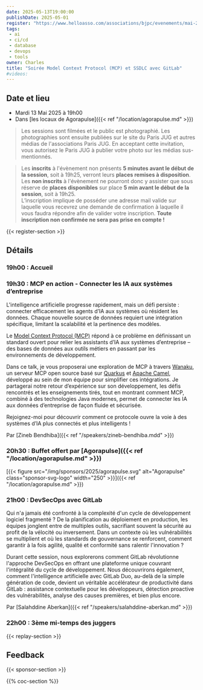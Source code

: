 ```yaml
---
date: 2025-05-13T19:00:00
publishDate: 2025-05-01
register: "https://www.helloasso.com/associations/bjpc/evenements/mai-2025"
tags:
 - ai
 - ci/cd
 - database
 - devops
 - tools
owner: Charles
title: "Soirée Model Context Protocol (MCP) et SSDLC avec GitLab"
#videos:
---
```


## Date et lieu

* Mardi 13 Mai 2025 à 19h00
* Dans [les locaux de Agorapulse]({{< ref "/location/agorapulse.md" >}})

> Les sessions sont filmées et le public est photographié.
Les photographies sont ensuite publiées sur le site du Paris JUG et autres médias de l'associations Paris JUG.
En acceptant cette invitation, vous autorisez le Paris JUG à publier votre photo sur les médias sus-mentionnés.

> Les **inscrits** à l'évènement non présents **5 minutes avant le début de la session**, soit à 19h25, verront leurs **places remises à disposition**.  
Les **non inscrits** à l'évènement ne pourront donc y assister que sous réserve de **places disponibles** sur place **5 min avant le début de la session**, soit à 19h25.  
L’inscription implique de posséder une adresse mail valide sur laquelle vous recevrez une demande de confirmation à laquelle il vous faudra répondre afin de valider votre inscription.
**Toute inscription non confirmée ne sera pas prise en compte !**

{{< register-section >}}

## Détails

### 19h00 : Accueil

### 19h30 : MCP en action - Connecter les IA aux systèmes d’entreprise

L'intelligence artificielle progresse rapidement, mais un défi persiste : connecter efficacement les agents d’IA aux systèmes où résident les données.
Chaque nouvelle source de données requiert une intégration spécifique, limitant la scalabilité et la pertinence des modèles.

Le [Model Context Protocol (MCP)](https://docs.anthropic.com/en/docs/agents-and-tools/mcp) répond à ce problème en définissant un standard ouvert pour relier les assistants d’IA aux systèmes d’entreprise – des bases de données aux outils métiers en passant par les environnements de développement.

Dans ce talk, je vous proposerai une exploration de MCP à travers [Wanaku](https://www.wanaku.ai/), un serveur MCP open source basé sur [Quarkus](https://quarkus.io/) et [Apache Camel](https://camel.apache.org/), développé au sein de mon équipe pour simplifier ces intégrations.
Je partagerai notre retour d’expérience sur son développement, les défis rencontrés et les enseignements tirés, tout en montrant comment MCP, combiné à des technologies Java modernes, permet de connecter les IA aux données d’entreprise de façon fluide et sécurisée.

Rejoignez-moi pour découvrir comment ce protocole ouvre la voie à des systèmes d’IA plus connectés et plus intelligents !

Par [Zineb Bendhiba]({{< ref "/speakers/zineb-bendhiba.mdd" >}})


### 20h30 : Buffet offert par [Agorapulse]({{< ref "/location/agorapulse.md" >}})

[{{< figure src="/img/sponsors/2025/agorapulse.svg" alt="Agorapulse" class="sponsor-svg-logo" width="250" >}}]({{< ref "/location/agorapulse.md" >}}) 

### 21h00 : DevSecOps avec GitLab

Qui n'a jamais été confronté à la complexité d'un cycle de développement logiciel fragmenté ?
De la planification au déploiement en production, les équipes jonglent entre de multiples outils, sacrifiant souvent la sécurité au profit de la vélocité ou inversement.
Dans un contexte où les vulnérabilités se multiplient et où les standards de gouvernance se renforcent, comment garantir à la fois agilité, qualité et conformité sans ralentir l'innovation ?

Durant cette session, nous explorerons comment GitLab révolutionne l'approche DevSecOps en offrant une plateforme unique couvrant l'intégralité du cycle de développement.
Nous découvrirons également, comment l'intelligence artificielle avec GitLab Duo, au-delà de la simple génération de code, devient un véritable accélérateur de productivité dans GitLab : assistance contextuelle pour les développeurs, détection proactive des vulnérabilités, analyse des causes premières, et bien plus encore. 

Par [Salahddine Aberkan]({{< ref "/speakers/salahddine-aberkan.md" >}})

### 22h00 : 3ème mi-temps des juggers

{{< replay-section >}}

## Feedback

{{< sponsor-section >}}

{{% coc-section %}}
